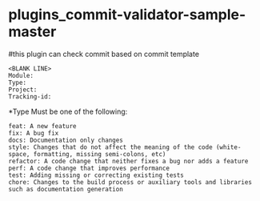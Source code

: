 # plugins_commit-validator-sample-master

#this plugin can check commit based on commit template

```<subject>
<BLANK LINE>
Module:
Type:
Project:
Tracking-id:
```

*Type
Must be one of the following:
```
feat: A new feature
fix: A bug fix
docs: Documentation only changes
style: Changes that do not affect the meaning of the code (white-space, formatting, missing semi-colons, etc)
refactor: A code change that neither fixes a bug nor adds a feature
perf: A code change that improves performance
test: Adding missing or correcting existing tests
chore: Changes to the build process or auxiliary tools and libraries such as documentation generation
```
